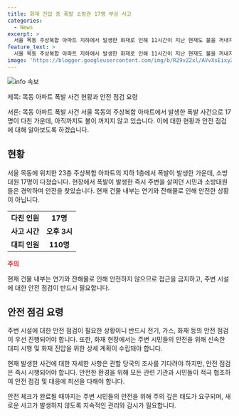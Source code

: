 ```yaml
---
title: 화재 진압 중 폭발 소방관 17명 부상 사고
categories:
  - News
excerpt: >
  서울 목동 주상복합 아파트 지하에서 발생한 화재로 인해 11시간이 지난 현재도 불을 꺼내지 못하고 있습니다. 소방대원 17명이 폭발로 다쳤고, 주민 110여 명이 대피했으며, 구조된 1명도 있습니다. 현재 화재 진압이 어려운 상황이며, 진입이 어렵기 때문에 애를 먹고 있습니다.
feature_text: >
  서울 목동 주상복합 아파트 지하에서 발생한 화재로 인해 11시간이 지난 현재도 불을 꺼내지 못하고 있습니다. 소방대원 17명이 폭발로 다쳤고, 주민 110여 명이 대피했으며, 구조된 1명도 있습니다. 현재 화재 진압이 어려운 상황이며, 진입이 어렵기 때문에 애를 먹고 있습니다.
image: 'https://blogger.googleusercontent.com/img/b/R29vZ2xl/AVvXsEixyZcFfHzMRdzZMjFBmAUKJYCLCGyLL1o632UiGVXcaFdKo_bkvkuCioo0uUKlGfBVcT3P84aROyZIXSBEx3Aw5nCQ3pTgDom1WDC4m8eifvWiAmWEEVb4x6G_l8C0QH225ldMjyaFvpxGEBGNO37VmDTDMHGhJPq73UglMfDca1-0aw/s1600/blogspot.png'
---
```


<p><img src="https://blogger.googleusercontent.com/img/b/R29vZ2xl/AVvXsEixyZcFfHzMRdzZMjFBmAUKJYCLCGyLL1o632UiGVXcaFdKo_bkvkuCioo0uUKlGfBVcT3P84aROyZIXSBEx3Aw5nCQ3pTgDom1WDC4m8eifvWiAmWEEVb4x6G_l8C0QH225ldMjyaFvpxGEBGNO37VmDTDMHGhJPq73UglMfDca1-0aw/s1600/blogspot.png" alt="info 속보" /></p>

<p>제목: 목동 아파트 폭발 사건 현황과 안전 점검 요령</p>

<p>서론: 목동 아파트 폭발 사건
서울 목동의 주상복합 아파트에서 발생한 폭발 사건으로 17명이 다친 가운데, 아직까지도 불이 꺼지지 않고 있습니다. 이에 대한 현황과 안전 점검에 대해 알아보도록 하겠습니다.</p>

<h2 data-ke-size="size26">현황</h2>

<p data-ke-size="size16">서울 목동에 위치한 23층 주상복합 아파트의 지하 1층에서 폭발이 발생한 가운데, 소방대원 17명이 다쳤습니다. 현장에서 폭발이 발생한 즉시 주변을 살피던 시민과 소방대원들은 경악하며 안전을 찾았습니다. 현재 건물 내부는 연기와 잔해물로 인해 안전한 상황이 아닙니다.</p>

<table>
  <tr>
    <td style="text-align: center; height: 17px;"><b>다친 인원</b></td>
    <td style="text-align: center; height: 17px;"><b>17명</b></td>
  </tr>
  <tr>
    <td style="text-align: center; height: 17px;"><b>사고 시간</b></td>
    <td style="text-align: center; height: 17px;"><b>오후 3시</b></td>
  </tr>
  <tr>
    <td style="text-align: center; height: 17px;"><b>대피 인원</b></td>
    <td style="text-align: center; height: 17px;"><b>110명</b></td>
  </tr>
</table>

<p><b><span style="color: #ee2323;">주의</span></b></p>

<p data-ke-size="size16">현재 건물 내부는 연기와 잔해물로 인해 안전하지 않으므로 접근을 금지하고, 주변 시설에 대한 안전 점검이 반드시 필요합니다.</p>

<h2 data-ke-size="size26">안전 점검 요령</h2>

<p data-ke-size="size16">주변 시설에 대한 안전 점검이 필요한 상황이니 반드시 전기, 가스, 화재 등의 안전 점검이 우선 진행되어야 합니다. 또한, 화재 현장에서는 주변 시민들의 안전을 위해 신속한 대피 시행 및 화재 진압을 위한 상세 계획이 수립돼야 합니다.</p>

<p data-ke-size="size16">현재 발생한 사건에 대한 자세한 사항은 관할 당국의 조사를 기다려야 하지만, 안전 점검은 즉시 시행되어야 합니다. 안전한 환경을 위해 모든 관련 기관과 시민들이 적극 협조하여 안전 점검 및 대응에 최선을 다해야 합니다. </p>

<p data-ke-size="size16">안전 체크가 완료될 때까지는 주변 시민들의 안전을 위해 주의 깊은 태도가 요구되며, 새로운 사고가 발생하지 않도록 지속적인 관리와 감시가 필요합니다.</p>

